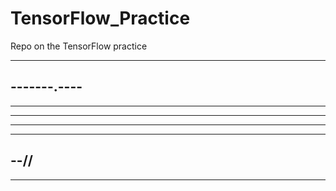 # TensorFlow_Practice

Repo on the TensorFlow practice

----------
-------.----
--
--------
----
--------------
------
--//
--------
----
